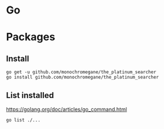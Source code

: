# Go

# Packages

## Install

    go get -u github.com/monochromegane/the_platinum_searcher
    go install github.com/monochromegane/the_platinum_searcher

## List installed

<https://golang.org/doc/articles/go_command.html>

    go list ./...
